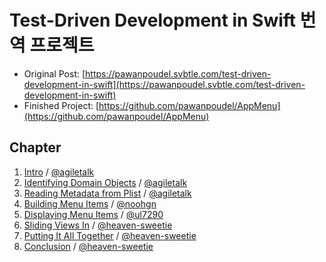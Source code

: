 # Test-Driven Development in Swift 번역 프로젝트

* Original Post: [https://pawanpoudel.svbtle.com/test-driven-development-in-swift](https://pawanpoudel.svbtle.com/test-driven-development-in-swift)
* Finished Project: [https://github.com/pawanpoudel/AppMenu](https://github.com/pawanpoudel/AppMenu)

## Chapter

1. [Intro](https://pawanpoudel.svbtle.com/test-driven-development-in-swift) / [@agiletalk](https://github.com/agiletalk)
2. [Identifying Domain Objects](https://pawanpoudel.svbtle.com/test-driven-development-in-swift#identifying-domain-objects) / [@agiletalk](https://github.com/agiletalk)
3. [Reading Metadata from Plist](https://pawanpoudel.svbtle.com/test-driven-development-in-swift#reading-metadata-from-plist) / [@agiletalk](https://github.com/agiletalk)
4. [Building Menu Items](https://pawanpoudel.svbtle.com/test-driven-development-in-swift#building-menu-items) / [@noohgn](https://github.com/noohgn)
5. [Displaying Menu Items](https://pawanpoudel.svbtle.com/test-driven-development-in-swift#displaying-menu-items) / [@ul7290](https://github.com/ul7290)
6. [Sliding Views In](https://pawanpoudel.svbtle.com/test-driven-development-in-swift#sliding-views-in) / [@heaven-sweetie](https://github.com/heaven-sweetie)
7. [Putting It All Together](https://pawanpoudel.svbtle.com/test-driven-development-in-swift#putting-it-all-together) / [@heaven-sweetie](https://github.com/heaven-sweetie)
8. [Conclusion](https://pawanpoudel.svbtle.com/test-driven-development-in-swift#conclusion) / [@heaven-sweetie](https://github.com/heaven-sweetie)